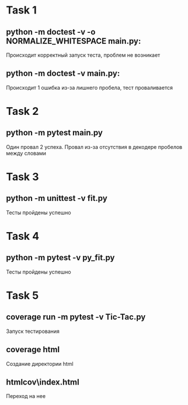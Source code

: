 # Task 1
## python -m doctest -v -o NORMALIZE_WHITESPACE main.py:
Происходит корректный запуск теста, проблем не возникает
## python -m doctest -v main.py:
Происходит 1 ошибка из-за лишнего пробела, тест проваливается
# Task 2
## python -m pytest main.py
Один провал 2 успеха. Провал из-за отсутствия в декодере пробелов между словами
# Task 3
## python -m unittest -v fit.py
Тесты пройдены успешно
# Task 4
## python -m pytest -v py_fit.py
Тесты пройдены успешно
# Task 5
## coverage run -m pytest -v Tic-Tac.py
Запуск тестирования
## coverage html
Создание директории html
##  htmlcov\index.html
Переход на нее
